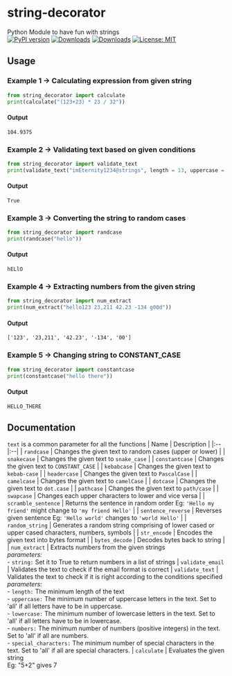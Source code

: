 # string-decorator

Python Module to have fun with strings<br>
[![PyPI version](https://badge.fury.io/py/string-decorator.svg)](https://badge.fury.io/py/string-decorator) [![Downloads](https://static.pepy.tech/badge/string-decorator)](https://pepy.tech/project/string-decorator) [![Downloads](https://static.pepy.tech/badge/string-decorator/month)](https://pepy.tech/project/string-decorator) [![License: MIT](https://img.shields.io/badge/License-MIT-yellow.svg)](https://opensource.org/licenses/MIT)

## Usage
### Example 1 -> Calculating expression from given string
```py
from string_decorator import calculate
print(calculate("(123+23) * 23 / 32"))
```
#### Output
```
104.9375
```
### Example 2 -> Validating text based on given conditions
```py
from string_decorator import validate_text
print(validate_text("imEternity1234@strings", length = 13, uppercase = 1, lowercase = 5, numbers = 4, special_characters=1))
```
#### Output
```
True
```
### Example 3 -> Converting the string to random cases
```py
from string_decorator import randcase
print(randcase("hello"))
```
#### Output
```
hELlO
```
### Example 4 -> Extracting numbers from the given string
```py
from string_decorator import num_extract
print(num_extract("hello123 23,211 42.23 -134 g00d"))
```
#### Output
```
['123', '23,211', '42.23', '-134', '00']
```
### Example 5 -> Changing string to CONSTANT_CASE
```py
from string_decorator import constantcase
print(constantcase("hello there"))
```
#### Output
```
HELLO_THERE
```

## Documentation
`text` is a common parameter for all the functions
| Name | Description |
|:--|:--|
| `randcase` | Changes the given text to random cases (upper or lower) |
| `snakecase` | Changes the given text to `snake_case` |
| `constantcase` |  Changes the given text to `CONSTANT_CASE` |
| `kebabcase` | Changes the given text to `kebab-case` |
| `headercase` | Changes the given text to `PascalCase` |
| `camelcase` | Changes the given text to `camelCase` |
| `dotcase` | Changes the given text to `dot.case` |
| `pathcase` | Changes the given text to `path/case` |
| `swapcase` | Changes each upper characters to lower and vice versa |
| `scramble_sentence` | Returns the sentence in random order  Eg: `'Hello my friend'` might change to `'my friend Hello'` |
| `sentence_reverse` | Reverses given sentence  Eg: `'Hello world'` changes to `'world Hello'` |
| `random_string` | Generates a random string comprising of lower cased or upper cased characters, numbers, symbols |
| `str_encode` | Encodes the given text into bytes format |
| `bytes_decode` | Decodes bytes back to string |
| `num_extract` | Extracts numbers from the given strings<br>*parameters:*<br>- `string:` Set it to True to return numbers in a list of strings
| `validate_email` | Validates the text to check if the email format is correct
| `validate_text` | Validates the text to check if it is right according to the conditions specified<br>*parameters:*<br>- `length:` The minimum length of the text<br>- `uppercase:` The minimum number of uppercase letters in the text. Set to 'all' if all letters have to be in uppercase.<br>- `lowercase:` The minimum number of lowercase letters in the text. Set to 'all' if all letters have to be in lowercase.<br>- `numbers:` The minimum number of numbers (positive integers) in the text. Set to 'all' if all are numbers.<br>- `special_characters:` The minimum number of special characters in the text. Set to 'all' if all are special characters.
| `calculate` | Evaluates the given string<br>Eg: "5+2" gives 7

